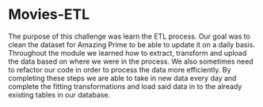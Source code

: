 # Movies-ETL

The purpose of this challenge was learn the ETL process. Our goal was to clean the dataset for Amazing Prime to be able to update it on a daily basis. Throughout the module we learned how to extract, transform and upload the data based on where we were in the process. We also sometimes need to refactor our code in order to process the data more efficiently. By completing these steps we are able to take in new data every day and complete the fitting transformations and load said data in to the already existing tables in our database. 
